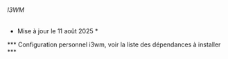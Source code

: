 ###### I3WM ######

* Mise à jour le 11 août 2025 *


*** Configuration personnel i3wm, voir la liste des dépendances à installer ***
